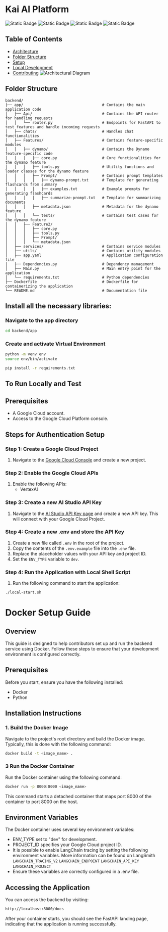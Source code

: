 # Kai AI Platform

![Static Badge](https://img.shields.io/badge/v3.10.12-blue?logo=python&logoColor=yellow&labelColor=gray)
![Static Badge](https://img.shields.io/badge/Gemini%201.0-blue?logo=googlegemini&logoColor=blue&labelColor=gray)
![Static Badge](https://img.shields.io/badge/Vertex%20AI-blue?logo=googlecloud&logoColor=white&labelColor=gray)
![Static Badge](https://img.shields.io/badge/FastAPI-blue?logo=fastapi&logoColor=white&labelColor=gray)

## Table of Contents

- [Architecture](#Architecture)
- [Folder Structure](#folder-structure)
- [Setup](#Setup)
- [Local Development](#local-development)
- [Contributing](#Contributing)
  ![Architectural Diagram](diagram.png)

## Folder Structure

```plaintext
backend/
├── app/                                   # Contains the main application code
│   ├── Api/                               # Contains the API router for handling requests
│   │   └── router.py                      # Endpoints for FastAPI to test features and handle incoming requests
│   ├── chats/                             # Handles chat functionalities
│   ├── Features/                          # Contains feature-specific modules
│   │   ├── dynamo/                        # Contains the Dynamo feature-specific code
│   │   │   ├── core.py                    # Core functionalities for the dynamo feature
│   │   │   ├── tools.py                   # Utility functions and loader classes for the dynamo feature
│   │   │   ├── Prompt/                    # Contains prompt templates
│   │   │   │   ├── dynamo-prompt.txt      # Template for generating flashcards from summary
│   │   │   │   ├── examples.txt           # Example prompts for generating flashcards
│   │   │   │   ├── summarize-prompt.txt   # Template for summarizing documents
│   │   │   ├── metadata.json              # Metadata for the dynamo feature
│   │   │   └── tests/                     # Contains test cases for the dynamo feature
│   │   ├── Feature2/                      
│   │   │   ├── core.py
│   │   │   ├── tools.py
│   │   │   ├── Prompt/
│   │   │   └── metadata.json
│   ├── services/                          # Contains service modules
│   ├── utils/                             # Contains utility modules
│   ├── app.yaml                           # Application configuration file
│   ├── Dependencies.py                    # Dependency management
│   ├── Main.py                            # Main entry point for the application
│   └── requirements.txt                   # Python dependencies
├── Dockerfile                             # Dockerfile for containerizing the application
└── README.md                              # Documentation file

```

## Install all the necessary libraries:

### Navigate to the app directory

```bash
cd backend/app
```

### Create and activate Virtual Environment

```bash
python -m venv env
source env/bin/activate
```

```bash
pip install -r requirements.txt
```

## To Run Locally and Test

## Prerequisites

- A Google Cloud account.
- Access to the Google Cloud Platform console.

## Steps for Authentication Setup

### Step 1: Create a Google Cloud Project

1. Navigate to the [Google Cloud Console](https://console.cloud.google.com/) and create a new project.

### Step 2: Enable the Google Cloud APIs

1. Enable the following APIs:
   - VertexAI

### Step 3: Create a new AI Studio API Key

1. Navigate to the [AI Studio API Key page](https://aistudio.google.com/app/u/1/apikey) and create a new API key. This will connect with your Google Cloud Project.

### Step 4: Create a new .env and store the API Key

1. Create a new file called `.env` in the root of the project.
2. Copy the contents of the `.env.example` file into the `.env` file.
3. Replace the placeholder values with your API key and project ID.
4. Set the `ENV_TYPE` variable to `dev`.

### Step 4: Run the Application with Local Shell Script

1. Run the following command to start the application:

```bash
./local-start.sh
```

# Docker Setup Guide

## Overview

This guide is designed to help contributors set up and run the backend service using Docker. Follow these steps to ensure that your development environment is configured correctly.

## Prerequisites

Before you start, ensure you have the following installed:

- Docker
- Python

## Installation Instructions

### 1. Build the Docker Image

Navigate to the project's root directory and build the Docker image. Typically, this is done with the following command:

```Bash
docker build -t <image_name> .
```

### 3 Run the Docker Container

Run the Docker container using the following command:

```bash
docker run -p 8000:8000 <image_name>
```

This command starts a detached container that maps port 8000 of the container to port 8000 on the host.

## Environment Variables

The Docker container uses several key environment variables:

- ENV_TYPE set to "dev" for development.
- PROJECT_ID specifies your Google Cloud project ID.
- It is possible to enable LangChain tracing by setting the following environment variables. More information can be found on LangSmith
  `LANGCHAIN_TRACING_V2`
  `LANGCHAIN_ENDPOINT`
  `LANGCHAIN_API_KEY`
  `LANGCHAIN_PROJECT`
- Ensure these variables are correctly configured in a .env file.

## Accessing the Application

You can access the backend by visiting:

```Bash
http://localhost:8000/docs
```

After your container starts, you should see the FastAPI landing page, indicating that the application is running successfully.
